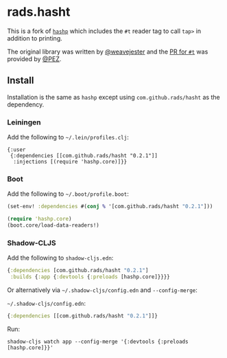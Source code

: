 # rads.hasht

This is a fork of [`hashp`](https://github.com/weavejester/hashp) which includes the `#t` reader tag to call `tap>` in addition to printing.

The original library was written by [@weavejester](https://github.com/weavejester) and the [PR for `#t`](https://github.com/weavejester/hashp/pull/16) was provided by [@PEZ](https://github.com/PEZ).

## Install

Installation is the same as `hashp` except using `com.github.rads/hasht` as the dependency.

### Leiningen

Add the following to `~/.lein/profiles.clj`:

```edn
{:user
 {:dependencies [[com.github.rads/hasht "0.2.1"]]
  :injections [(require 'hashp.core)]}}
```

### Boot

Add the following to `~/.boot/profile.boot`:

```clojure
(set-env! :dependencies #(conj % '[com.github.rads/hasht "0.2.1"]))

(require 'hashp.core)
(boot.core/load-data-readers!)
```

### Shadow-CLJS

Add the following to `shadow-cljs.edn`:
```clojure
{:dependencies [com.github.rads/hasht "0.2.1"]
 :builds {:app {:devtools {:preloads [hashp.core]}}}}
```

Or alternatively via `~/.shadow-cljs/config.edn` and `--config-merge`:

`~/.shadow-cljs/config.edn`:
```clojure
{:dependencies [[com.github.rads/hasht "0.2.1"]]}
```

Run:
```
shadow-cljs watch app --config-merge '{:devtools {:preloads [hashp.core]}}'
```
